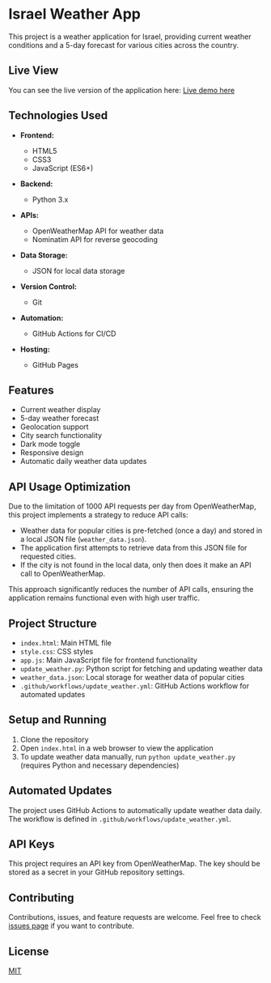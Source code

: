 # Israel Weather App

This project is a weather application for Israel, providing current weather conditions and a 5-day forecast for various cities across the country.

## Live View

You can see the live version of the application here:
[Live demo here](https://israelweather.github.io/)

## Technologies Used

- **Frontend:**
  - HTML5
  - CSS3
  - JavaScript (ES6+)

- **Backend:**
  - Python 3.x

- **APIs:**
  - OpenWeatherMap API for weather data
  - Nominatim API for reverse geocoding

- **Data Storage:**
  - JSON for local data storage

- **Version Control:**
  - Git

- **Automation:**
  - GitHub Actions for CI/CD

- **Hosting:**
  - GitHub Pages

## Features

- Current weather display
- 5-day weather forecast
- Geolocation support
- City search functionality
- Dark mode toggle
- Responsive design
- Automatic daily weather data updates

## API Usage Optimization

Due to the limitation of 1000 API requests per day from OpenWeatherMap, this project implements a strategy to reduce API calls:

- Weather data for popular cities is pre-fetched (once a day) and stored in a local JSON file (`weather_data.json`).
- The application first attempts to retrieve data from this JSON file for requested cities.
- If the city is not found in the local data, only then does it make an API call to OpenWeatherMap.

This approach significantly reduces the number of API calls, ensuring the application remains functional even with high user traffic.

## Project Structure

- `index.html`: Main HTML file
- `style.css`: CSS styles
- `app.js`: Main JavaScript file for frontend functionality
- `update_weather.py`: Python script for fetching and updating weather data
- `weather_data.json`: Local storage for weather data of popular cities
- `.github/workflows/update_weather.yml`: GitHub Actions workflow for automated updates

## Setup and Running

1. Clone the repository
2. Open `index.html` in a web browser to view the application
3. To update weather data manually, run `python update_weather.py` (requires Python and necessary dependencies)

## Automated Updates

The project uses GitHub Actions to automatically update weather data daily. The workflow is defined in `.github/workflows/update_weather.yml`.

## API Keys

This project requires an API key from OpenWeatherMap. The key should be stored as a secret in your GitHub repository settings.

## Contributing

Contributions, issues, and feature requests are welcome. Feel free to check [issues page](link-to-your-issues-page) if you want to contribute.

## License

[MIT](https://choosealicense.com/licenses/mit/)
